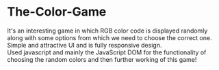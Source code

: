 # The-Color-Game
It's an interesting game in which RGB color code is displayed randomly along with some options from which we need to choose the correct one.<br>
Simple and attractive UI and is fully responsive design. <br>
Used javascript and mainly the JavaScript DOM for the functionality of choosing the random colors and then further working of this game! <br>
